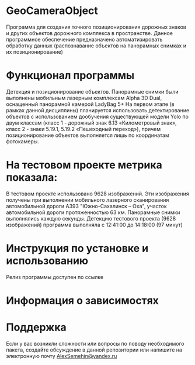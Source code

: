 # GeoCameraObject
Программа для создания точного позиционирования дорожных знаков и других объектов дорожного комплекса в пространстве. 
Данное программное обеспечение предназначено автоматизировать обработку данных (распознавание объектов на панорамных снимках и их позиционирование)
# Функционал программы
Детекция и позиционирование объектов. Панорамные снимки были выполнены мобильным лазерным комплексам Alpha 3D Dual, оснащенный панорамной камерой LadyBag 5+
На первом этапе (в рамках данной дисциплины) планируется использовать детектирование объектов с использованием дообучения существующей модели Yolo по двум классам (класс 1 - дорожный знак 6.13 «Километровый знак», класс 2 - знаки 5.19.1, 5.19.2 «Пешеходный переход»), причем позиционирование объектов выполняется лишь по координатам фотокамеры.
# На тестовом проекте метрика показала:
В тестовом проекте использовано 9628 изображений. Эти изображения получены при выполнении мобильного лазерного сканирования автомобильной дороги А393 "Южно-Сахалинск – Оха", участок автомобильной дороги протяженностью 63 км.
Панорамные снимки выполнялись каждую секунды. 
Детекцию тестового проекта (9628 изображений) программа выполняла с 12:41:00 до 14:18:00 (97 минут)

# Инструкция по установке и использованию
Релиз программы доступен по ссылке

# Информация о зависимостях
# Поддержка
Если у вас возникли сложности или вопросы по поводу необходимого пакета, создайте обсуждение в данной репозитории или напишите на электронную почту AlexSemehin@yandex.ru
# 




